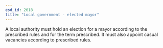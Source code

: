 ```yaml
---
esd_id: 2618
title: "Local government - elected mayor"
---
```


A local authority must hold an election for a mayor according to the prescribed rules and for the term prescribed.  It must also appoint casual vacancies according to prescribed rules.

